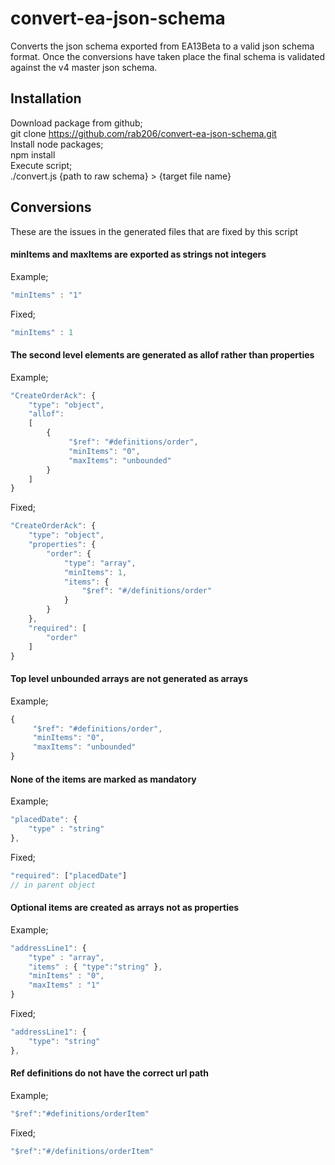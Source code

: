 # convert-ea-json-schema
Converts the json schema exported from EA13Beta to a valid json schema format. 
Once the conversions have taken place the final schema is validated against the v4 master json schema.

## Installation
Download package from github;  
git clone https://github.com/rab206/convert-ea-json-schema.git  
Install node packages;  
npm install  
Execute script;  
./convert.js {path to raw schema} > {target file name}

## Conversions
These are the issues in the generated files that are fixed by this script

#### minItems and maxItems are exported as strings not integers
Example;
```javascript
"minItems" : "1"
```
Fixed;
```javascript
"minItems" : 1
```

#### The second level elements are generated as allof rather than properties 
Example;
```javascript
"CreateOrderAck": { 
    "type": "object",
    "allof":
    [
        {
             "$ref": "#definitions/order",
             "minItems": "0",
             "maxItems": "unbounded"
        }
    ]
}
```
Fixed;
```javascript
"CreateOrderAck": {
    "type": "object",
    "properties": {
        "order": {
            "type": "array",
            "minItems": 1,
            "items": {
                "$ref": "#/definitions/order"
            }
        }
    },
    "required": [
        "order"
    ]
}
```

#### Top level unbounded arrays are not generated as arrays
Example;
```javascript
{
     "$ref": "#definitions/order",
     "minItems": "0",
     "maxItems": "unbounded"
}
```

#### None of the items are marked as mandatory
Example;
```javascript
"placedDate": {
    "type" : "string"
},
```
Fixed;
```javascript
"required": ["placedDate"]
// in parent object
```

#### Optional items are created as arrays not as properties
Example;
```javascript
"addressLine1": {
	"type" : "array",
	"items" : { "type":"string" },
	"minItems" : "0",
	"maxItems" : "1"
}
```
Fixed;
```javascript
"addressLine1": {
    "type": "string"
},
```

#### Ref definitions do not have the correct url path
Example;
```javascript
"$ref":"#definitions/orderItem"
```
Fixed;
```javascript
"$ref":"#/definitions/orderItem"
```
